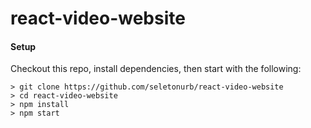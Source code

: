 # react-video-website

#### Setup
Checkout this repo, install dependencies, then start with the following:

```
> git clone https://github.com/seletonurb/react-video-website
> cd react-video-website
> npm install
> npm start
```
